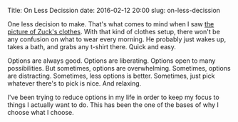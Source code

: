 Title: On Less Decission
date: 2016-02-12 20:00
slug: on-less-decission

One less decision to make. That's what comes to mind when
I saw [the picture of Zuck's clothes](https://www.facebook.com/photo.php?fbid=10102616790362931&set=a.529237706231.2034669.4&type=3).
With that kind of clothes setup, there won't be any confusion on what to wear every morning.
He probably just wakes up, takes a bath, and grabs any t-shirt there. Quick and easy.

Options are always good. Options are liberating. Options open to many possibilities.
But sometimes, options are overwhelming.
Sometimes, options are distracting. Sometimes, less options is better.
Sometimes, just pick whatever there's to pick is nice. And relaxing.

I've been trying to reduce options in my life  in order to keep my focus to things I actually want to do.
This has been the one of the bases of why I choose what I choose.
